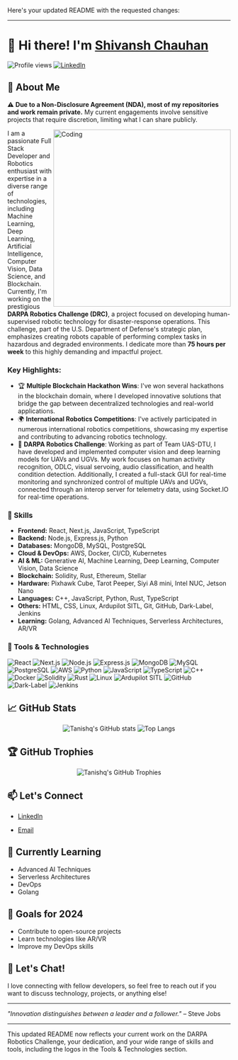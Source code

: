 Here's your updated README with the requested changes:

---

# 👋 Hi there! I'm [Shivansh Chauhan](https://github.com/Programmer-Shivansh)

![Profile views](https://komarev.com/ghpvc/?username=Programmer-Shivansh&color=brightgreen)
[![LinkedIn](https://img.shields.io/badge/LinkedIn-0077B5?logo=linkedin&logoColor=white)](https://www.linkedin.com/in/shivansh-chauhan-07014b244/
)
<!-- [![Website](https://img.shields.io/badge/Website-FF7139?style=flat&logo=firefox&logoColor=white)](https://portfolio-tanishq.vercel.app/) -->

## 🚀 About Me

⚠️ **Due to a Non-Disclosure Agreement (NDA), most of my repositories and work remain private.** My current engagements involve sensitive projects that require discretion, limiting what I can share publicly.

<img align="right" alt="Coding" width="400" src="https://media.giphy.com/media/qgQUggAC3Pfv687qPC/giphy.gif">

I am a passionate Full Stack Developer and Robotics enthusiast with expertise in a diverse range of technologies, including Machine Learning, Deep Learning, Artificial Intelligence, Computer Vision, Data Science, and Blockchain. Currently, I'm working on the prestigious **DARPA Robotics Challenge (DRC)**, a project focused on developing human-supervised robotic technology for disaster-response operations. This challenge, part of the U.S. Department of Defense's strategic plan, emphasizes creating robots capable of performing complex tasks in hazardous and degraded environments. I dedicate more than **75 hours per week** to this highly demanding and impactful project.

### Key Highlights:

- 🏆 **Multiple Blockchain Hackathon Wins**: I've won several hackathons in the blockchain domain, where I developed innovative solutions that bridge the gap between decentralized technologies and real-world applications.
- 🌍 **International Robotics Competitions**: I've actively participated in numerous international robotics competitions, showcasing my expertise and contributing to advancing robotics technology.
- 🔭 **DARPA Robotics Challenge**: Working as part of Team UAS-DTU, I have developed and implemented computer vision and deep learning models for UAVs and UGVs. My work focuses on human activity recognition, ODLC, visual servoing, audio classification, and health condition detection. Additionally, I created a full-stack GUI for real-time monitoring and synchronized control of multiple UAVs and UGVs, connected through an interop server for telemetry data, using Socket.IO for real-time operations.

### 🌟 Skills

- **Frontend:** React, Next.js, JavaScript, TypeScript
- **Backend:** Node.js, Express.js, Python
- **Databases:** MongoDB, MySQL, PostgreSQL
- **Cloud & DevOps:** AWS, Docker, CI/CD, Kubernetes
- **AI & ML:** Generative AI, Machine Learning, Deep Learning, Computer Vision, Data Science
- **Blockchain:** Solidity, Rust, Ethereum, Stellar
- **Hardware:** Pixhawk Cube, Tarot Peeper, Siyi A8 mini, Intel NUC, Jetson Nano
- **Languages:** C++, JavaScript, Python, Rust, TypeScript
- **Others:** HTML, CSS, Linux, Ardupilot SITL, Git, GitHub, Dark-Label, Jenkins
- **Learning:** Golang, Advanced AI Techniques, Serverless Architectures, AR/VR

### 🔧 Tools & Technologies

![React](https://img.shields.io/badge/React-20232A?style=for-the-badge&logo=react&logoColor=61DAFB)
![Next.js](https://img.shields.io/badge/Next.js-000000?style=for-the-badge&logo=nextdotjs&logoColor=white)
![Node.js](https://img.shields.io/badge/Node.js-43853D?style=for-the-badge&logo=nodedotjs&logoColor=white)
![Express.js](https://img.shields.io/badge/Express.js-404D59?style=for-the-badge)
![MongoDB](https://img.shields.io/badge/MongoDB-4EA94B?style=for-the-badge&logo=mongodb&logoColor=white)
![MySQL](https://img.shields.io/badge/MySQL-4479A1?style=for-the-badge&logo=mysql&logoColor=white)
![PostgreSQL](https://img.shields.io/badge/PostgreSQL-316192?style=for-the-badge&logo=postgresql&logoColor=white)
![AWS](https://img.shields.io/badge/AWS-232F3E?style=for-the-badge&logo=amazon-aws&logoColor=white)
![Python](https://img.shields.io/badge/Python-3776AB?style=for-the-badge&logo=python&logoColor=white)
![JavaScript](https://img.shields.io/badge/JavaScript-323330?style=for-the-badge&logo=javascript&logoColor=F7DF1E)
![TypeScript](https://img.shields.io/badge/TypeScript-007ACC?style=for-the-badge&logo=typescript&logoColor=white)
![C++](https://img.shields.io/badge/C++-00599C?style=for-the-badge&logo=cplusplus&logoColor=white)
![Docker](https://img.shields.io/badge/Docker-2496ED?style=for-the-badge&logo=docker&logoColor=white)
![Solidity](https://img.shields.io/badge/Solidity-363636?style=for-the-badge&logo=solidity&logoColor=white)
![Rust](https://img.shields.io/badge/Rust-000000?style=for-the-badge&logo=rust&logoColor=white)
![Linux](https://img.shields.io/badge/Linux-FCC624?style=for-the-badge&logo=linux&logoColor=black)
![Ardupilot SITL](https://img.shields.io/badge/Ardupilot_SITL-3671A2?style=for-the-badge&logo=arduino&logoColor=white)
![GitHub](https://img.shields.io/badge/GitHub-181717?style=for-the-badge&logo=github&logoColor=white)
![Dark-Label](https://img.shields.io/badge/Dark_Label-404040?style=for-the-badge&logo=darkreader&logoColor=white)
![Jenkins](https://img.shields.io/badge/Jenkins-D24939?style=for-the-badge&logo=jenkins&logoColor=white)

## 📈 GitHub Stats

<p align="center">
  <img src="https://github-readme-stats.vercel.app/api?username=Tanishq1604&show_icons=true&theme=radical" alt="Tanishq's GitHub stats" />
  <img src="https://github-readme-stats.vercel.app/api/top-langs/?username=Tanishq1604&layout=compact&theme=radical" alt="Top Langs" />
</p>

## 🏆 GitHub Trophies

<p align="center">
  <img src="https://github-profile-trophy.vercel.app/?username=Tanishq1604&theme=onedark" alt="Tanishq's GitHub Trophies" />
</p>

## 📫 Let's Connect

- [LinkedIn](https://www.linkedin.com/in/shivansh-chauhan-07014b244/)

- [Email](mailto:shivanshchauhan2005@gmail.com)

## 🌱 Currently Learning

- Advanced AI Techniques
- Serverless Architectures
- DevOps
- Golang

## 🎯 Goals for 2024

- Contribute to open-source projects
- Learn technologies like AR/VR
- Improve my DevOps skills

## 💬 Let's Chat!

I love connecting with fellow developers, so feel free to reach out if you want to discuss technology, projects, or anything else!

---

*"Innovation distinguishes between a leader and a follower."* – Steve Jobs

---

This updated README now reflects your current work on the DARPA Robotics Challenge, your dedication, and your wide range of skills and tools, including the logos in the Tools & Technologies section.